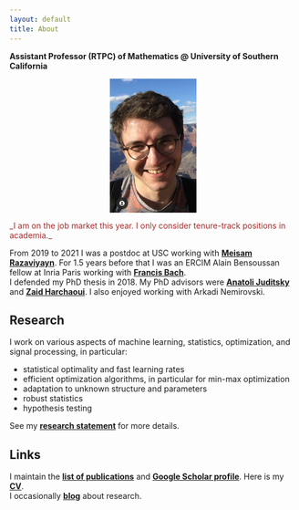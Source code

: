 ```yaml
---
layout: default
title: About
---
```


__Assistant Professor (RTPC) of Mathematics @ University of Southern California__  

<p align = "center">
<img src="photoGrandCanyon-cropped.jpg" alt="Getty museum" width="30%" align="center" hspace="20">
</p>
  
<span style="color:brown;">
_I am on the job market this year. I only consider tenure-track positions in academia._  
</span>  
  
From 2019 to 2021 I was a postdoc at USC working with [__Meisam Razaviyayn__](https://sites.usc.edu/razaviyayn/research/). For 1.5 years before that I was an ERCIM Alain Bensoussan fellow at Inria Paris working with [__Francis Bach__](https://www.di.ens.fr/~fbach/).  
I defended my PhD thesis in 2018. My PhD advisors were [__Anatoli Juditsky__](https://ljk.imag.fr/membres/Anatoli.Iouditski/) and [__Zaid Harchaoui__](http://faculty.washington.edu/zaid/index.html). I also enjoyed working with Arkadi Nemirovski.
<br />
  
## Research ##

I work on various aspects of machine learning, statistics, optimization, and signal processing, in particular:  
* statistical optimality and fast learning rates
* efficient optimization algorithms, in particular for min-max optimization
* adaptation to unknown structure and parameters
* robust statistics
* hypothesis testing

See my [__research statement__](assets/research_statement.pdf) for more details.

## Links ##

I maintain the [__list of publications__](/papers) and [__Google Scholar profile__](https://scholar.google.fr/citations?user=2IvZJ3cAAAAJ&hl=en). Here is my [__CV__](assets/dmitrii_ostrovskii_CV.pdf).  
I occasionally [__blog__](https://ostrodmit.github.io/blog/) about research.